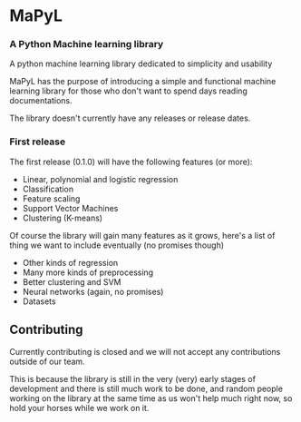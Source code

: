 # MaPyL

### A Python Machine learning library

A python machine learning library dedicated to simplicity and usability

MaPyL has the purpose of introducing a simple and functional machine learning library for those who don't want to spend days reading documentations.

The library doesn't currently have any releases or release dates.


### First release

The first release (0.1.0) will have the following features (or more):

- Linear, polynomial and logistic regression
- Classification
- Feature scaling 
- Support Vector Machines
- Clustering (K-means)

Of course the library will gain many features as it grows, here's a list of thing we want to include eventually (no promises though)

- Other kinds of regression
- Many more kinds of preprocessing
- Better clustering and SVM
- Neural networks (again, no promises)
- Datasets
  
## Contributing

Currently contributing is closed and we will not accept any contributions outside of our team.

This is because the library is still in  the very (very) early stages of development and there is still much work to be done, and random people working on the library at the same time as us won't help much right now, so hold your horses while we work on it. 


